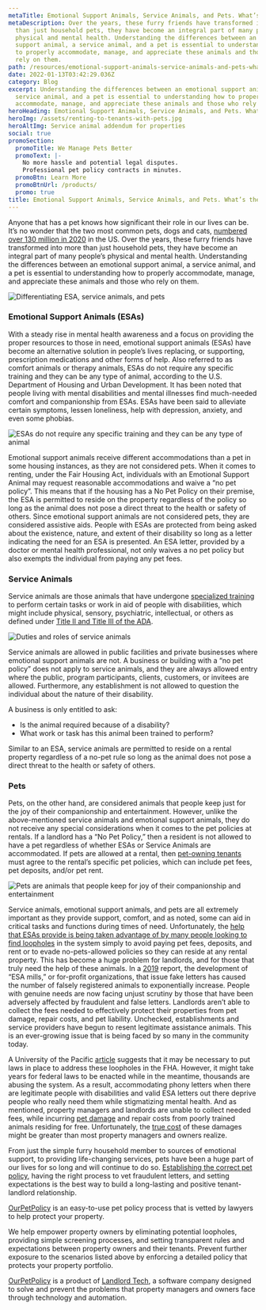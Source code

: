 ```yaml
---
metaTitle: Emotional Support Animals, Service Animals, and Pets. What’s the Difference?
metaDescription: Over the years, these furry friends have transformed into more
  than just household pets, they have become an integral part of many people’s
  physical and mental health. Understanding the differences between an emotional
  support animal, a service animal, and a pet is essential to understanding how
  to properly accommodate, manage, and appreciate these animals and those who
  rely on them.
path: /resources/emotional-support-animals-service-animals-and-pets-whats-the-difference/
date: 2022-01-13T03:42:29.036Z
category: Blog
excerpt: Understanding the differences between an emotional support animal, a
  service animal, and a pet is essential to understanding how to properly
  accommodate, manage, and appreciate these animals and those who rely on them.
heroHeading: Emotional Support Animals, Service Animals, and Pets. What’s the Difference?
heroImg: /assets/renting-to-tenants-with-pets.jpg
heroAltImg: Service animal addendum for properties
social: true
promoSection:
  promoTitle: We Manage Pets Better
  promoText: |-
    No more hassle and potential legal disputes. 
    Professional pet policy contracts in minutes.
  promoBtn: Learn More
  promoBtnUrl: /products/
  promo: true
title: Emotional Support Animals, Service Animals, and Pets. What’s the Difference?
---
```

Anyone that has a pet knows how significant their role in our lives can be. It’s no wonder that the two most common pets, dogs and cats, [numbered over 130 million in 2020](https://www.avma.org/resources-tools/reports-statistics/us-pet-ownership-statistics) in the US. Over the years, these furry friends have transformed into more than just household pets, they have become an integral part of many people’s physical and mental health. Understanding the differences between an emotional support animal, a service animal, and a pet is essential to understanding how to properly accommodate, manage, and appreciate these animals and those who rely on them.

![Differentiating ESA, service animals, and pets](/assets/manage-esas-service-animals-and-pets.jpg)

### Emotional Support Animals (ESAs)

With a steady rise in mental health awareness and a focus on providing the proper resources to those in need, emotional support animals (ESAs) have become an alternative solution in people’s lives replacing, or supporting, prescription medications and other forms of help. Also referred to as comfort animals or therapy animals, ESAs do not require any specific training and they can be any type of animal, according to the U.S. Department of Housing and Urban Development. It has been noted that people living with mental disabilities and mental illnesses find much-needed comfort and companionship from ESAs. ESAs have been said to alleviate certain symptoms, lessen loneliness, help with depression, anxiety, and even some phobias.

![ESAs do not require any specific training and they can be any type of animal](/assets/pet-management-for-every-animal.jpg)

Emotional support animals receive different accommodations than a pet in some housing instances, as they are not considered pets. When it comes to renting, under the Fair Housing Act, individuals with an Emotional Support Animal may request reasonable accommodations and waive a “no pet policy”. This means that if the housing has a No Pet Policy on their premise, the ESA is permitted to reside on the property regardless of the policy so long as the animal does not pose a direct threat to the health or safety of others. Since emotional support animals are not considered pets, they are considered assistive aids. People with ESAs are protected from being asked about the existence, nature, and extent of their disability so long as a letter indicating the need for an ESA is presented. An ESA letter, provided by a doctor or mental health professional, not only waives a no pet policy but also exempts the individual from paying any pet fees.

### Service Animals

Service animals are those animals that have undergone [specialized training](https://landlordtech.com/resources/new-pet-training-tool-feature-added-to-pet-management-platform-ourpetpolicy) to perform certain tasks or work in aid of people with disabilities, which might include physical, sensory, psychiatric, intellectual, or others as defined under [Title II and Title III of the ADA](https://adata.org/factsheet/service-animals).

![Duties and roles of service animals](/assets/platform-for-esas-service-animals-and-pets.jpg)

Service animals are allowed in public facilities and private businesses where emotional support animals are not. A business or building with a “no pet policy” does not apply to service animals, and they are always allowed entry where the public, program participants, clients, customers, or invitees are allowed. Furthermore, any establishment is not allowed to question the individual about the nature of their disability.

A business is only entitled to ask:

* Is the animal required because of a disability?
* What work or task has this animal been trained to perform?

Similar to an ESA, service animals are permitted to reside on a rental property regardless of a no-pet rule so long as the animal does not pose a direct threat to the health or safety of others.

### Pets

Pets, on the other hand, are considered animals that people keep just for the joy of their companionship and entertainment. However, unlike the above-mentioned service animals and emotional support animals, they do not receive any special considerations when it comes to the pet policies at rentals. If a landlord has a “No Pet Policy,” then a resident is not allowed to have a pet regardless of whether ESAs or Service Animals are accommodated. If pets are allowed at a rental, then [pet-owning tenants](https://landlordtech.com/resources/the-landlords-guide-to-tenants-with-pets) must agree to the rental’s specific pet policies, which can include pet fees, pet deposits, and/or pet rent.

![Pets are animals that people keep for joy of their companionship and entertainment](/assets/opp-blog.png)

Service animals, emotional support animals, and pets are all extremely important as they provide support, comfort, and as noted, some can aid in critical tasks and functions during times of need. Unfortunately, the [help that ESAs provide is being taken advantage of by many people looking to find loopholes](https://landlordtech.com/resources/seven-ESA-loopholes-commonly-used-by-tenants-and-how-to-close-them) in the system simply to avoid paying pet fees, deposits, and rent or to evade no-pets-allowed policies so they can reside at any rental property. This has become a huge problem for landlords, and for those that truly need the help of these animals. In a [2019](https://www.theguardian.com/lifeandstyle/2019/aug/12/fake-emotional-support-animals-service-dogs) report, the development of “ESA mills,” or for-profit organizations, that issue fake letters has caused the number of falsely registered animals to exponentially increase. People with genuine needs are now facing unjust scrutiny by those that have been adversely affected by fraudulent and false letters. Landlords aren’t able to collect the fees needed to effectively protect their properties from pet damage, repair costs, and pet liability. Unchecked, establishments and service providers have begun to resent legitimate assistance animals. This is an ever-growing issue that is being faced by so many in the community today.

A University of the Pacific [article](https://scholarlycommons.pacific.edu/cgi/viewcontent.cgi?article=1363&context=uoplawreview) suggests that it may be necessary to put laws in place to address these loopholes in the FHA. However, it might take years for federal laws to be enacted while in the meantime, thousands are abusing the system. As a result, accommodating phony letters when there are legitimate people with disabilities and valid ESA letters out there deprive people who really need them while stigmatizing mental health. And as mentioned, property managers and landlords are unable to collect needed fees, while incurring [pet damage](https://landlordtech.com/resources/protecting-your-rental-property-from-pet-damage) and repair costs from poorly trained animals residing for free. Unfortunately, the [true cost](https://landlordtech.com/resources/the-opportunity-cost-of-not-verifying-tenant-esa-etters) of these damages might be greater than most property managers and owners realize.

From just the simple furry household member to sources of emotional support, to providing life-changing services, pets have been a huge part of our lives for so long and will continue to do so. [Establishing the correct pet policy](https://landlordtech.com/resources/how-to-implement-a-pet-friendly-policy-at-your-rental-property), having the right process to vet fraudulent letters, and setting expectations is the best way to build a long-lasting and positive tenant-landlord relationship.

[OurPetPolicy](https://www.landlordtech.com/products) is an easy-to-use pet policy process that is vetted by lawyers to help protect your property.

We help empower property owners by eliminating potential loopholes, providing simple screening processes, and setting transparent rules and expectations between property owners and their tenants. Prevent further exposure to the scenarios listed above by enforcing a detailed policy that protects your property portfolio.

[OurPetPolicy](https://www.landlordtech.com/products) is a product of [Landlord Tech](https://www.landlordtech.com), a software company designed to solve and prevent the problems that property managers and owners face through technology and automation.
